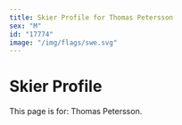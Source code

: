 ```yaml
---
title: Skier Profile for Thomas Petersson
sex: "M"
id: "17774"
image: "/img/flags/swe.svg" 
---
```


# Skier Profile

This page is for: Thomas Petersson.
    